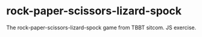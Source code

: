 # rock-paper-scissors-lizard-spock
The rock-paper-scissors-lizard-spock game from TBBT sitcom. JS exercise.
